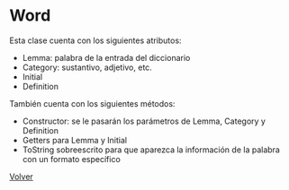 # Word

Esta clase cuenta con los siguientes atributos:

* Lemma: palabra de la entrada del diccionario
* Category: sustantivo, adjetivo, etc.
* Initial
* Definition

También cuenta con los siguientes métodos:
* Constructor: se le pasarán los parámetros de Lemma, Category y Definition
* Getters para Lemma y Initial
* ToString sobreescrito para que aparezca la información de la palabra con un formato específico

[Volver](../../../../README.md)